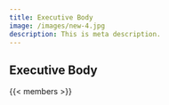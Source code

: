 ```yaml
---
title: Executive Body
image: /images/new-4.jpg
description: This is meta description.
---
```



## Executive Body

{{< members >}}
